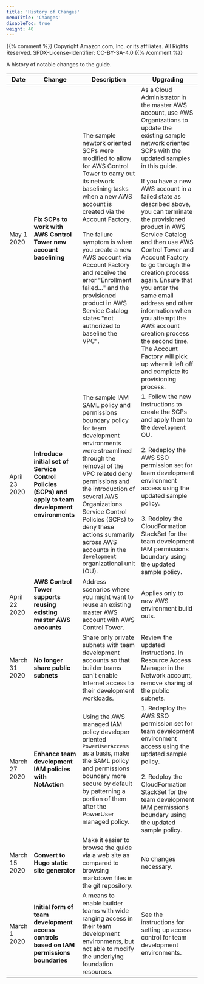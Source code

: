 ```yaml
---
title: 'History of Changes'
menuTitle: 'Changes'
disableToc: true
weight: 40
---
```


{{% comment %}}
Copyright Amazon.com, Inc. or its affiliates. All Rights Reserved.
SPDX-License-Identifier: CC-BY-SA-4.0
{{% /comment %}}

A history of notable changes to the guide.

|Date|Change|Description|Upgrading|
|----|------|-----------|---------|
|May 1 2020|**Fix SCPs to work with AWS Control Tower new account baselining**|The sample newtork oriented SCPs were modified to allow for AWS Control Tower to carry out its network baselining tasks when a new AWS account is created via the Account Factory.<br><br>The failure symptom is when you create a new AWS account via Account Factory and receive the error "Enrollment failed..." and the provisioned product in AWS Service Catalog states "not authorized to baseline the VPC".|As a Cloud Administrator in the master AWS account, use AWS Organizations to update the existing sample network oriented SCPs with the updated samples in this guide.<br><br>If you have a new AWS account in a failed state as described above, you can terminate the provisioned product in AWS Service Catalog and then use AWS Control Tower and Account Factory to go through the creation process again.  Ensure that you enter the same email address and other information when you attempt the AWS account creation process the second time.  The Account Factory will pick up where it left off and complete its provisioning process.|
|April 23 2020|**Introduce initial set of Service Control Policies (SCPs) and apply to team development environments**|The sample IAM SAML policy and permissions boundary policy for team development environments were streamlined through the removal of the VPC related deny permissions and the introduction of several AWS Organizations Service Control Policies (SCPs) to deny these actions summarily across AWS accounts in the `development` organizational unit (OU).|1. Follow the new instructions to create the SCPs and apply them to the `development` OU.<br><br>2. Redeploy the AWS SSO permission set for team development environment access using the updated sample policy.<br><br>3. Redploy the CloudFormation StackSet for the team development IAM permissions boundary using the updated sample policy.|
|April 22 2020|**AWS Control Tower supports reusing existing master AWS accounts**|Address scenarios where you might want to reuse an existing master AWS account with AWS Control Tower.|Applies only to new AWS environment build outs.|
|March 31 2020|**No longer share public subnets**|Share only private subnets with team development accounts so that builder teams can't enable Internet access to their development workloads.|Review the updated instructions. In Resource Access Manager in the Network account, remove sharing of the public subnets.|
|March 27 2020|**Enhance team development IAM policies with NotAction**|Using the AWS managed IAM policy developer oriented `PowerUserAccess` as a basis, make the SAML policy and permissions boundary more secure by default by patterning a portion of them after the PowerUser managed policy.|1. Redeploy the AWS SSO permission set for team development environment access using the updated sample policy.<br><br>2. Redploy the CloudFormation StackSet for the team development IAM permissions boundary using the updated sample policy.|
|March 15 2020|**Convert to Hugo static site generator**|Make it easier to browse the guide via a web site as compared to browsing markdown files in the git repository.|No changes necessary.|
|March 1 2020|**Initial form of team development access controls based on IAM permissions boundaries**|A means to enable builder teams with wide ranging access in their team development environments, but not able to modify the underlying foundation resources.|See the instructions for setting up access control for team development environments.|
